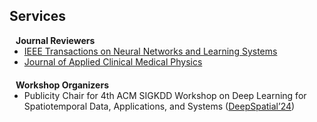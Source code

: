 ## Services
<h4 style="margin:0 10px 0;">Journal Reviewers</h4>

<ul style="margin:0 0 20px;">
  <li><a href="https://ieeexplore.ieee.org/xpl/RecentIssue.jsp?punumber=5962385"><autocolor>IEEE Transactions on Neural Networks and Learning Systems</autocolor></a></li>
  <li><a href="https://aapm.onlinelibrary.wiley.com/journal/15269914"><autocolor>Journal of Applied Clinical Medical Physics</autocolor></a></li>

</ul>

<h4 style="margin:0 10px 0;">Workshop Organizers</h4>

<ul style="margin:0 0 20px;">
    <li>Publicity Chair for 4th ACM SIGKDD Workshop on Deep Learning for Spatiotemporal Data, Applications, and Systems (<a href="https://deepspatial2024.github.io/">DeepSpatial’24</a>)</li>
</ul>
